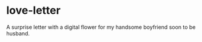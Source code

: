 # love-letter
A surprise letter with a digital flower for my handsome boyfriend soon to be husband.
